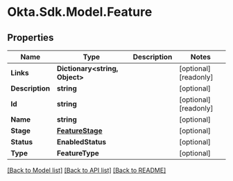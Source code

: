 # Okta.Sdk.Model.Feature

## Properties

Name | Type | Description | Notes
------------ | ------------- | ------------- | -------------
**Links** | **Dictionary&lt;string, Object&gt;** |  | [optional] [readonly] 
**Description** | **string** |  | [optional] 
**Id** | **string** |  | [optional] [readonly] 
**Name** | **string** |  | [optional] 
**Stage** | [**FeatureStage**](FeatureStage.md) |  | [optional] 
**Status** | **EnabledStatus** |  | [optional] 
**Type** | **FeatureType** |  | [optional] 

[[Back to Model list]](../README.md#documentation-for-models) [[Back to API list]](../README.md#documentation-for-api-endpoints) [[Back to README]](../README.md)

